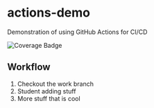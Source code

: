 # actions-demo

Demonstration of using GitHub Actions for CI/CD

![Coverage Badge](https://img.shields.io/endpoint?url=https://gist.githubusercontent.com/leesjensen/5e3b032a24d64520ec318580733cac82/raw/jest-coverage-comment__main.json)

## Workflow

1. Checkout the work branch
2. Student adding stuff
3. More stuff that is cool
